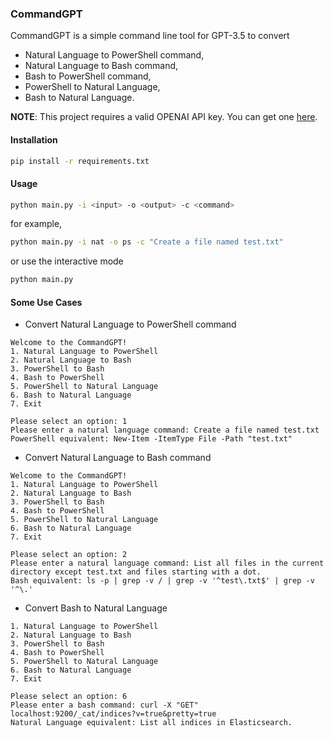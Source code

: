 ### CommandGPT

CommandGPT is a simple command line tool for GPT-3.5 to convert

- Natural Language to PowerShell command,
- Natural Language to Bash command,
- Bash to PowerShell command,
- PowerShell to Natural Language,
- Bash to Natural Language.

**NOTE**: This project requires a valid OPENAI API key. You can get one [here](https://beta.openai.com/).

#### Installation

```bash
pip install -r requirements.txt
```

#### Usage

```bash
python main.py -i <input> -o <output> -c <command>
```

for example,

```bash
python main.py -i nat -o ps -c "Create a file named test.txt"
```

or use the interactive mode

```bash
python main.py
```

#### Some Use Cases

- Convert Natural Language to PowerShell command

```
Welcome to the CommandGPT!
1. Natural Language to PowerShell
2. Natural Language to Bash
3. PowerShell to Bash
4. Bash to PowerShell
5. PowerShell to Natural Language
6. Bash to Natural Language
7. Exit

Please select an option: 1
Please enter a natural language command: Create a file named test.txt
PowerShell equivalent: New-Item -ItemType File -Path "test.txt"
```

- Convert Natural Language to Bash command

```
Welcome to the CommandGPT!
1. Natural Language to PowerShell
2. Natural Language to Bash
3. PowerShell to Bash
4. Bash to PowerShell
5. PowerShell to Natural Language
6. Bash to Natural Language
7. Exit

Please select an option: 2
Please enter a natural language command: List all files in the current directory except test.txt and files starting with a dot.
Bash equivalent: ls -p | grep -v / | grep -v '^test\.txt$' | grep -v '^\.'
```

- Convert Bash to Natural Language

```
1. Natural Language to PowerShell
2. Natural Language to Bash
3. PowerShell to Bash
4. Bash to PowerShell
5. PowerShell to Natural Language
6. Bash to Natural Language
7. Exit

Please select an option: 6
Please enter a bash command: curl -X "GET" localhost:9200/_cat/indices?v=true&pretty=true
Natural Language equivalent: List all indices in Elasticsearch.
```